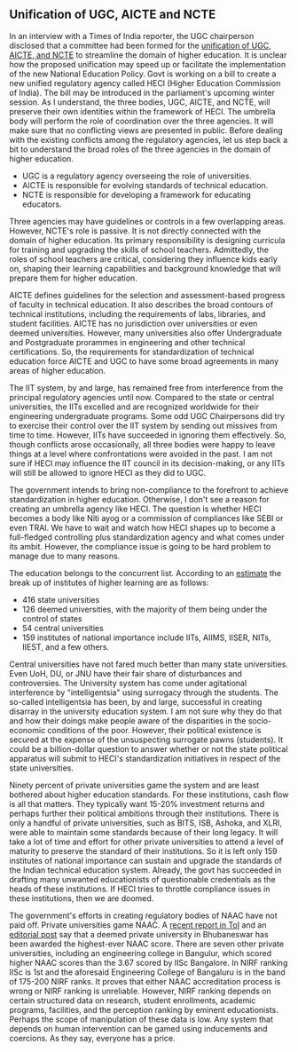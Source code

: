 ## Unification of UGC, AICTE and NCTE

In an interview with a Times of India reporter, the UGC chairperson disclosed that a committee had been formed
for the [unification of UGC, AICTE, and NCTE](https://am.linkedin.com/posts/mamidala-jagadesh-kumar-76b090146_manash-gohain-of-times-of-india-writes-the-activity-6896151745542901760-HVLe?trk=public_profile_like_view) to streamline the domain of higher education. It is unclear how the proposed unification may speed up or facilitate the
implementation of the new National Education Policy. Govt is working on a bill to create a new unified 
regulatory agency called HECI (Higher Education Commission of India). The bill may be introduced in the parliament's
upcoming winter session. As I understand, the three bodies, UGC, AICTE, and NCTE, will preserve their own identities 
within the framework of HECI. The umbrella body will perform the role of coordination over the three agencies.
It will make sure that no conflicting views are presented in public. Before dealing with the existing conflicts among
the regulatory agencies, let us step back a bit to understand the broad roles of the three agencies in the domain of 
higher education.

- UGC is a regulatory agency overseeing the role of universities.
- AICTE is responsible for evolving standards of technical education.
- NCTE is responsible for developing a framework for educating educators.

Three agencies may have guidelines or controls in a few overlapping areas. However,
NCTE's role is passive. It is not directly connected with the domain of higher education. Its primary responsibility
is designing curricula for training and upgrading the skills of school teachers. Admittedly, the roles of school
teachers are critical, considering they influence kids early on, shaping their learning capabilities and 
background knowledge that will prepare them for higher education. 

AICTE defines guidelines for the selection and assessment-based progress of faculty in technical education. It also
describes the broad contours of technical institutions, including the requirements of labs, libraries, and student
facilities. AICTE has no jurisdiction over universities or even deemed universities. However, many universities 
also offer Undergraduate and Postgraduate prorammes in engineering and other technical certifications. So, 
the requirements for standardization of technical education force AICTE and UGC to have some broad 
agreements in many areas of higher education. 

The IIT system, by and large, has remained free from interference from the principal regulatory agencies until now.
Compared to the state or central universities, the IITs excelled and are recognized worldwide for their engineering undergraduate programs. Some odd UGC Chairpersons did try to exercise their control over the IIT system by sending out  missives from time to time. However, IITs have succeeded in ignoring them effectively. 
So, though conflicts arose occasionally, all three bodies were happy to leave things at a 
level where confrontations were avoided in the past. I am not sure if 
HECI may influence the IIT council in its decision-making, or any IITs will still be allowed to ignore HECI as 
they did to UGC. 

The government intends to bring non-compliance to the forefront to achieve standardization in higher
education. Otherwise, I don't see a reason for creating an umbrella agency like HECI. The question is whether HECI
becomes a body like Niti ayog or a commission of compliances like SEBI or even TRAI. We have to wait and watch
how HECI shapes up to become a full-fledged controlling plus standardization agency and what comes under its ambit. 
However, the compliance issue is going to be hard problem to manage due to many reasons. 

The education belongs to the concurrent list. According to an [estimate](https://en.wikipedia.org/wiki/Higher_education_in_India)
the break up of institutes of higher learning are as follows:

- 416 state universities
- 126 deemed universities, with the majority of them being under the control of states
- 54 central universities
- 159 institutes of national importance include IITs, AIIMS, IISER, NITs, IIEST, and a few others.

Central universities have not fared much better than many state universities. Even UoH, DU, or JNU have their
fair share of disturbances and controversies. The University system has come under agitational interference by "intelligentsia" using surrogacy through the students. 
The so-called intelligentsia has been, by and large, successful in creating disarray in the university education 
system. I am not sure why they do that and how their doings make people aware of the disparities in 
the socio-economic conditions of the poor. However, their political existence is secured at the expense of
the unsuspecting surrogate pawns (students). It could be a billion-dollar question to answer whether or not 
the state political apparatus will submit to HECI's standardization initiatives in respect of the state universities. 

Ninety percent of private universities game the system and are least bothered about higher education standards.
For these institutions, cash flow is all that matters. They typically want 15-20% investment returns and
perhaps further their political ambitions through their institutions. There is only a handful of private 
universities, such as BITS, ISB, Ashoka, and XLRI, were able to maintain some standards because of their 
long legacy. It will take a lot of time and effort for other private universities to attend a level of
maturity to preserve the standard of their institutions. So it is left only 159 institutes of national 
importance can sustain and upgrade the standards of the Indian technical education system. Already, the 
govt has succeeded in drafting many unwanted educationists of questionable credentials as the heads of these 
institutions. If HECI tries to throttle compliance issues in these institutions, then we are doomed.


The government's efforts in creating regulatory bodies of NAAC have not paid off. Private universities game NAAC. 
A [recent report in ToI](https://timesofindia.indiatimes.com/education/better-than-the-best-naacs-grade-discrepancies-under-lens/articleshow/94591794.cms) and an [editorial post](https://timesofindia.indiatimes.com/blogs/toi-editorials/unreliably-a-oddities-in-naac-assessment-call-for-an-urgent-audit-dont-mess-with-higher-education/) 
say that a deemed private university in Bhubaneswar has been awarded the
highest-ever NAAC score. There are seven other private universities, including an engineering college
in Bangulur, which scored higher NAAC scores than the 3.67 scored by IISc Bangalore. In NIRF ranking IISc is 1st
and the aforesaid Engineering College of Bangaluru is in the band of 175-200 NIRF ranks. It proves that 
either NAAC accreditation process is wrong or NIRF ranking is unreliable. However, NIRF ranking depends on 
certain structured data on research, student enrollments, academic programs, facilities, and the 
perception ranking by eminent educationists.  Perhaps the scope of manipulation of these data is low. Any system
that depends on human intervention can be gamed using inducements and coercions. As they say, everyone has a price.


